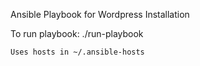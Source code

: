 Ansible Playbook for Wordpress Installation

To run playbook:
    ./run-playbook

    Uses hosts in ~/.ansible-hosts